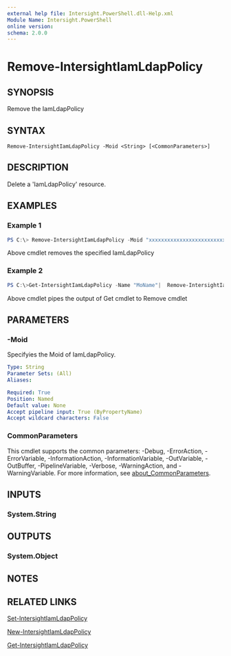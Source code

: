 ```yaml
---
external help file: Intersight.PowerShell.dll-Help.xml
Module Name: Intersight.PowerShell
online version:
schema: 2.0.0
---
```


# Remove-IntersightIamLdapPolicy

## SYNOPSIS
Remove the IamLdapPolicy

## SYNTAX

```
Remove-IntersightIamLdapPolicy -Moid <String> [<CommonParameters>]
```

## DESCRIPTION
Delete a &apos;IamLdapPolicy&apos; resource.

## EXAMPLES

### Example 1
```powershell
PS C:\> Remove-IntersightIamLdapPolicy -Moid "xxxxxxxxxxxxxxxxxxxxxxxxxxx"
```
Above cmdlet removes the specified IamLdapPolicy 

### Example 2
```powershell
PS C:\>Get-IntersightIamLdapPolicy -Name "MoName"|  Remove-IntersightIamLdapPolicy
```
Above cmdlet pipes the output of Get cmdlet to Remove cmdlet

## PARAMETERS

### -Moid
Specifyies the Moid of IamLdapPolicy.

```yaml
Type: String
Parameter Sets: (All)
Aliases:

Required: True
Position: Named
Default value: None
Accept pipeline input: True (ByPropertyName)
Accept wildcard characters: False
```

### CommonParameters
This cmdlet supports the common parameters: -Debug, -ErrorAction, -ErrorVariable, -InformationAction, -InformationVariable, -OutVariable, -OutBuffer, -PipelineVariable, -Verbose, -WarningAction, and -WarningVariable. For more information, see [about_CommonParameters](http://go.microsoft.com/fwlink/?LinkID=113216).

## INPUTS

### System.String

## OUTPUTS

### System.Object
## NOTES

## RELATED LINKS

[Set-IntersightIamLdapPolicy](./Set-IntersightIamLdapPolicy.md)

[New-IntersightIamLdapPolicy](./New-IntersightIamLdapPolicy.md)

[Get-IntersightIamLdapPolicy](./Get-IntersightIamLdapPolicy.md)


